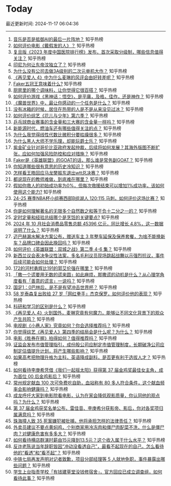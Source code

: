 # Today

最近更新时间: 2024-11-17 06:04:36

--- 
1. [音乐是否是抵御AI的最后一片阵地？](https://www.zhihu.com/question/60208923) 知乎热榜
2. [如何评价电影《戴假发的人》？](https://www.zhihu.com/question/439651004) 知乎热榜
3. [复旦版《2023 年度中国医院排行榜》发布，首次采取分级制，哪些信息值得关注？](https://www.zhihu.com/question/4320637431) 知乎热榜
4. [印尼为何让东帝汶独立了？](https://www.zhihu.com/question/748713113) 知乎热榜
5. [为什么没有公司去做3A级别的二次元单机大作？](https://www.zhihu.com/question/654684675) 知乎热榜
6. [《再见爱人 4》中为什么麦琳的风评会由好转差呢？](https://www.zhihu.com/question/2221253556) 知乎热榜
7. [Faker五冠王意味着什么?](https://www.zhihu.com/question/3146336205) 知乎热榜
8. [厨房里的哪个调味料，让你觉得它很百搭？](https://www.zhihu.com/question/3462712177) 知乎热榜
9. [如何评价游戏《黑神话：悟空》，是平庸，及格，佳作，还是神作？](https://www.zhihu.com/question/664782120) 知乎热榜
10. [《魔兽世界》中，最让你感动的一个任务是什么？](https://www.zhihu.com/question/356009525) 知乎热榜
11. [没有冰箱的时候，居住在热带的人是不是从来没见过冰？](https://www.zhihu.com/question/39562985) 知乎热榜
12. [如何评价综艺《花儿与少年》第六季？](https://www.zhihu.com/question/665511632) 知乎热榜
13. [乒乓球商业赛事的含金量和三大赛的含金量一样吗？](https://www.zhihu.com/question/664776716) 知乎热榜
14. [新能源时代，燃油车还有哪些值得关注的点？](https://www.zhihu.com/question/3362380836) 知乎热榜
15. [为什么我觉得线性代数比微积分要枯燥很多？](https://www.zhihu.com/question/505361926) 知乎热榜
16. [为什么黑人大师不学乐理，却能玩爵士乐？](https://www.zhihu.com/question/3121256582) 知乎热榜
17. [紫金矿业针对哥伦比亚政府发起仲裁，后续将如何发展？其海外版图不断扩张，应如何加强风险防控和应对措施？](https://www.zhihu.com/question/4299740097) 知乎热榜
18. [Faker是《英雄联盟》的GOAT的话，那么谁是常务副GOAT？](https://www.zhihu.com/question/3842501576) 知乎热榜
19. [你知道哪些很有意思的历史冷知识？](https://www.zhihu.com/question/636695546) 知乎热榜
20. [怎样看王皓回应马龙樊振东退出wtt总决赛？](https://www.zhihu.com/question/4347841165) 知乎热榜
21. [都说现在的教师难做，到底难在哪里？](https://www.zhihu.com/question/4068681443) 知乎热榜
22. [假如你救人的初始成功率为0%，但每次救援结束可以增加1%成功率，该如何使用这个能力?](https://www.zhihu.com/question/4229812089) 知乎热榜
23. [24-25 赛季NBA杯小组赛西部B组湖人 120:115 马刺，如何评价这场比赛？](https://www.zhihu.com/question/4295544890) 知乎热榜
24. [你是如何理解著名的无限多个自然数之和等于负十二分之一的？](https://www.zhihu.com/question/658150175) 知乎热榜
25. [定时定量和经验总结哪个是烹饪的关键要点?](https://www.zhihu.com/question/3519295988) 知乎热榜
26. [2024 年 10 月社会消费品零售总额 45396 亿元，同比增长 4.8%，这一数据说明了什么？](https://www.zhihu.com/question/4215617388) 知乎热榜
27. [迈巴赫漏水解决方案公布，赠送车主 3 年整车延保及保养套餐，为啥不能换新车？品牌口碑会因此挽回吗？](https://www.zhihu.com/question/4222111628) 知乎热榜
28. [如何评价《英雄联盟：双城之战》第二季 4-6 集？](https://www.zhihu.com/question/4325770949) 知乎热榜
29. [新西兰议会表决争议性法案，多名毛利议员现场跳起战舞以示强烈抗议，事件后续可能会如何处理？](https://www.zhihu.com/question/4241140022) 知乎热榜
30. [172的河村勇辉比191的郭艾伦强在哪里？](https://www.zhihu.com/question/4227314147) 知乎热榜
31. [「撒一个谎要用无数的谎来圆」如此麻烦，那撒谎的动机是什么？从心理学角度看有「善意的谎言」一说吗？](https://www.zhihu.com/question/4119631742) 知乎热榜
32. [国足1：0巴林后，是不是有望冲击世界杯？](https://www.zhihu.com/question/4205894053) 知乎热榜
33. [58 岁泰森复出败给 27 岁「网红拳手」杰克保罗，如何评价他的表现？](https://www.zhihu.com/question/4215866683) 知乎热榜
34. [科研和学习的区别是什么？](https://www.zhihu.com/question/2617488522) 知乎热榜
35. [《再见爱人 4》火到国外，麦琳究竟有何魔力，能够让不同文化背景下的观众产生共鸣？](https://www.zhihu.com/question/3946868420) 知乎热榜
36. [电视剧《小巷人家》究竟如何？你会选择推荐吗？](https://www.zhihu.com/question/3214318798) 知乎热榜
37. [你觉得综艺《再见爱人》第四季的结局会是什么呢？为什么？](https://www.zhihu.com/question/3176804045) 知乎热榜
38. [电影《胜券在握》拍得如何？值得推荐吗？](https://www.zhihu.com/question/3176877318) 知乎热榜
39. [证监会发布市值管理指引，成份股公司应制定市值管理制度，长期破净公司应制定估值提升计划，将产生哪些影响？](https://www.zhihu.com/question/4255566635) 知乎热榜
40. [如果高考把物理升格为主科，英语降成副科，是否更有利于选拔人才？](https://www.zhihu.com/question/4125737892) 知乎热榜
41. [如何看待李庚希凭借《我们一起摇太阳》获得第 37 届金鸡奖最佳女主角，成为首位 00 后金鸡影后？](https://www.zhihu.com/question/4347033071) 知乎热榜
42. [常州规定献血 100 次可免费吃自助，血站称有 80 多人符合条件，这个献血频率会影响健康吗？](https://www.zhihu.com/question/4318705057) 知乎热榜
43. [成龙呼吁大家到电影院看电影，认为在家会降低观影质量，你认同他的观点吗？为什么？](https://www.zhihu.com/question/4297655841) 知乎热榜
44. [第 37 届金鸡获奖名单公布，雷佳音、李庚希分获影帝、影后，你对各奖项归属满意吗？](https://www.zhihu.com/question/4338446536) 知乎热榜
45. [珠海撞人致 35 死案嫌犯被批捕，他将承担怎样的法律责任？](https://www.zhihu.com/question/4345390143) 知乎热榜
46. [外卖员建议不要点黄焖鸡，个别商家用冷冻肉和僵尸肉配菜不洗，什么是僵尸肉？对健康危害有多多大？](https://www.zhihu.com/question/4259949210) 知乎热榜
47. [如何看待横店群演时薪由15元降到13.5元？这个收入属于什么水平？](https://www.zhihu.com/question/4238081281) 知乎热榜
48. [反诈老陈说当年辞职皆因“冲动没看透自己”，最看不起现在的自己，怎么看待他的“看透”和“看不起”？](https://www.zhihu.com/question/4233800446) 知乎热榜
49. [中铁七局再发声明对记者致歉，项目分部经理等 5 人就地免职，事件暴露出哪些问题？](https://www.zhihu.com/question/4294984654) 知乎热榜
50. [学生上台指责学校「有钱建草堂没钱修宿舍」，官方回应已成立调查组，如何看待此事？](https://www.zhihu.com/question/4300883306) 知乎热榜
